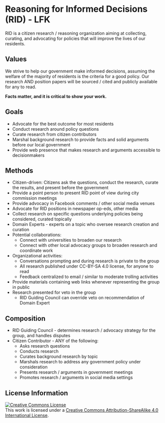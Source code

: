 # Reasoning for Informed Decisions (RID) - LFK

RID is a citizen research / reasoning organization aiming at collecting, curating, and advocating for policies that will improve the lives of our residents.

## Values

We strive to help our government make informed decisions, assuming the welfare of the majority of residents is the criteria for a good policy. Our research AND position papers will be sourced / cited and publicly available for any to read.

**Facts matter, and it is critical to show your work.**

## Goals

* Advocate for the best outcome for most residents
* Conduct research around policy questions
* Curate research from citizen contributors
* Marshal background research to provide facts and solid arguments before our local government
* Provide web presence that makes research and arguments accessible to decisionmakers 

## Methods

* Citizen-driven: Citizens ask the questions, conduct the research, curate the results, and present before the government
* Provide a point person to present RID point of view during city commission meetings
* Provide advocacy in Facebook comments / other social media venues
* Advocate for RID positions in newspaper op-eds, other media
* Collect research on specific questions underlying policies being considered, curated topically
* Domain Experts - experts on a topic who oversee research creation and curation
* Potential collaborations:
	* Connect with universities to broaden our research
	* Connect with other local advocacy groups to broaden research and coordinate work
* Organizational activities:
	* Conversations prompting and during research is private to the group
	* All research published under CC-BY-SA 4.0 license, for anyone to read
	* Feedback centralized to email / similar to moderate trolling activities
* Provide materials containing web links whenever representing the group in public
* Research presented for veto in the group
	* RID Guiding Council can override veto on recommendation of Domain Expert

## Composition

* RID Guiding Council - determines research / advocacy strategy for the group, and handles disputes
* Citizen Contributor - ANY of the following:
	* Asks research questions
	* Conducts research
	* Curates background research by topic
	* Marshals research to address any government policy under consideration
	* Presents research / arguments in government meetings
	* Promotes research / arguments in social media settings


## License Information

<a rel="license" href="http://creativecommons.org/licenses/by-sa/4.0/"><img alt="Creative Commons License" style="border-width:0" src="https://i.creativecommons.org/l/by-sa/4.0/88x31.png" /></a><br />This work is licensed under a <a rel="license" href="http://creativecommons.org/licenses/by-sa/4.0/">Creative Commons Attribution-ShareAlike 4.0 International License</a>.

